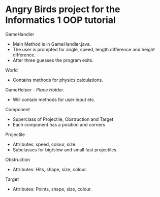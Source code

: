 Angry Birds project for the Informatics 1 OOP tutorial
=======================================================

GameHandler
+ Main Method is in GameHandler.java.
+ The user is prompted for angle, speed, length difference and height difference.
+ After three guesses the program exits.

World
+ Contains methods for physics calculations.

GameHelper - *Place Holder*.
+ Will contain methods for user input etc.

Component
+ Superclass of Projectile, Obstruction and Target
+ Each component has a position and corners

Projectile
+ Attributes: speed, colour, size.
+ Subclasses for big/slow and small fast projectiles.

Obstruction
+ Attributes: Hits, shape, size, colour.

Target
+ Attributes: Points, shape, size, colour.
